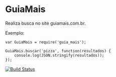 GuiaMais
========

Realiza busca no site guiamais.com.br.

Exemplo:

```
var GuiaMais = require('guia_mais');

GuiaMais.buscar('pizza', function(resultados) {
    console.log(JSON.stringify(resultados));
});
```

[![Build Status](https://travis-ci.org/dimiro1/guia_mais_js.svg?branch=master)](https://travis-ci.org/dimiro1/guia_mais_js)